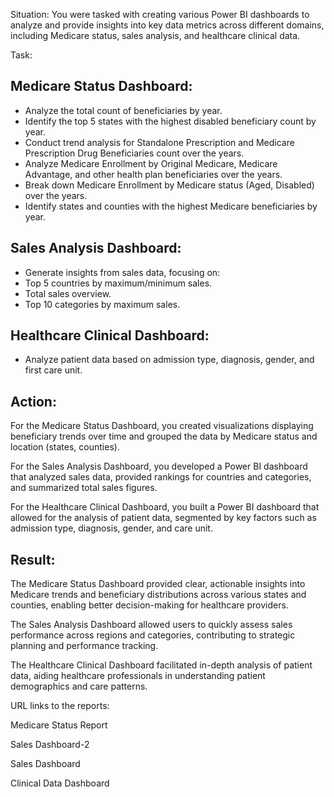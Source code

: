 Situation:
You were tasked with creating various Power BI dashboards to analyze and provide insights into key data metrics across different domains, including Medicare status, sales analysis, and healthcare clinical data.

Task:

Medicare Status Dashboard:
---------------------------
- Analyze the total count of beneficiaries by year.
- Identify the top 5 states with the highest disabled beneficiary count by year.
- Conduct trend analysis for Standalone Prescription and Medicare Prescription Drug Beneficiaries count over the years.
- Analyze Medicare Enrollment by Original Medicare, Medicare Advantage, and other health plan beneficiaries over the years.
- Break down Medicare Enrollment by Medicare status (Aged, Disabled) over the years.
- Identify states and counties with the highest Medicare beneficiaries by year.

Sales Analysis Dashboard:
---------------------------
- Generate insights from sales data, focusing on:
- Top 5 countries by maximum/minimum sales.
- Total sales overview.
- Top 10 categories by maximum sales.

Healthcare Clinical Dashboard:
------------------------------
- Analyze patient data based on admission type, diagnosis, gender, and first care unit.


Action:
--------

For the Medicare Status Dashboard, you created visualizations displaying beneficiary trends over time and grouped the data by Medicare status and location (states, counties).

For the Sales Analysis Dashboard, you developed a Power BI dashboard that analyzed sales data, provided rankings for countries and categories, and summarized total sales figures.

For the Healthcare Clinical Dashboard, you built a Power BI dashboard that allowed for the analysis of patient data, segmented by key factors such as admission type, diagnosis, gender, and care unit.

Result:
-------
The Medicare Status Dashboard provided clear, actionable insights into Medicare trends and beneficiary distributions across various states and counties, enabling better decision-making for healthcare providers.

The Sales Analysis Dashboard allowed users to quickly assess sales performance across regions and categories, contributing to strategic planning and performance tracking.

The Healthcare Clinical Dashboard facilitated in-depth analysis of patient data, aiding healthcare professionals in understanding patient demographics and care patterns.

URL links to the reports:

Medicare Status Report 

Sales Dashboard-2

Sales Dashboard

Clinical Data Dashboard



